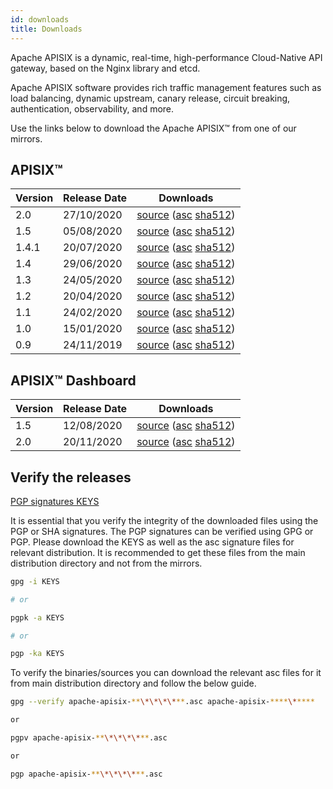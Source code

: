 ```yaml
---
id: downloads
title: Downloads
---
```

Apache APISIX is a dynamic, real-time, high-performance Cloud-Native API gateway, based on the Nginx library and etcd.

Apache APISIX software provides rich traffic management features such as load balancing, dynamic upstream, canary release, circuit breaking, authentication, observability, and more.

Use the links below to download the Apache APISIX™ from one of our mirrors.

## APISIX™

| Version | Release Date | Downloads                                                                                                                                                                                                                                                                                                             |
| ------- | ------------ | --------------------------------------------------------------------------------------------------------------------------------------------------------------------------------------------------------------------------------------------------------------------------------------------------------------------- |
| 2.0     | 27/10/2020   | [source](https://www.apache.org/dyn/closer.cgi/apisix/2.0/apache-apisix-2.0-src.tgz) ([asc](https://downloads.apache.org/apisix/2.0/apache-apisix-2.0-src.tgz.asc) [sha512](https://downloads.apache.org/apisix/2.0/apache-apisix-2.0-src.tgz.sha512))
| 1.5     | 05/08/2020   | [source](https://www.apache.org/dyn/closer.cgi/apisix/1.5/apache-apisix-1.5-src.tar.gz) ([asc](https://downloads.apache.org/apisix/1.5/apache-apisix-1.5-src.tar.gz.asc) [sha512](https://downloads.apache.org/apisix/1.5/apache-apisix-1.5-src.tar.gz.sha512))                                                       |
| 1.4.1   | 20/07/2020   | [source](https://www.apache.org/dyn/closer.cgi/apisix/1.4.1/apache-apisix-1.4.1-src.tar.gz) ([asc](https://downloads.apache.org/apisix/1.4.1/apache-apisix-1.4.1-src.tar.gz.asc) [sha512](https://downloads.apache.org/apisix/1.4.1/apache-apisix-1.4.1-src.tar.gz.sha512))                                           |
| 1.4     | 29/06/2020   | [source](https://www.apache.org/dyn/closer.cgi/apisix/apisix/1.4/apache-apisix-1.4-incubating-src.tar.gz) ([asc](https://downloads.apache.org/apisix/apisix/1.4/apache-apisix-1.4-incubating-src.tar.gz.asc) [sha512](https://downloads.apache.org/apisix/apisix/1.4/apache-apisix-1.4-incubating-src.tar.gz.sha512)) |
| 1.3     | 24/05/2020   | [source](https://www.apache.org/dyn/closer.cgi/apisix/apisix/1.3/apache-apisix-1.3-incubating-src.tar.gz) ([asc](https://downloads.apache.org/apisix/apisix/1.3/apache-apisix-1.3-incubating-src.tar.gz.asc) [sha512](https://downloads.apache.org/apisix/apisix/1.3/apache-apisix-1.3-incubating-src.tar.gz.sha512)) |
| 1.2     | 20/04/2020   | [source](https://www.apache.org/dyn/closer.cgi/apisix/apisix/1.2/apache-apisix-1.2-incubating-src.tar.gz) ([asc](https://downloads.apache.org/apisix/apisix/1.2/apache-apisix-1.2-incubating-src.tar.gz.asc) [sha512](https://downloads.apache.org/apisix/apisix/1.2/apache-apisix-1.2-incubating-src.tar.gz.sha512)) |
| 1.1     | 24/02/2020   | [source](https://www.apache.org/dyn/closer.cgi/apisix/apisix/1.1/apache-apisix-1.1-incubating-src.tar.gz) ([asc](https://downloads.apache.org/apisix/apisix/1.1/apache-apisix-1.1-incubating-src.tar.gz.asc) [sha512](https://downloads.apache.org/apisix/apisix/1.1/apache-apisix-1.1-incubating-src.tar.gz.sha512)) |
| 1.0     | 15/01/2020   | [source](https://www.apache.org/dyn/closer.cgi/apisix/apisix/1.0/apache-apisix-1.0-incubating-src.tar.gz) ([asc](https://downloads.apache.org/apisix/apisix/1.0/apache-apisix-1.0-incubating-src.tar.gz.asc) [sha512](https://downloads.apache.org/apisix/apisix/1.0/apache-apisix-1.0-incubating-src.tar.gz.sha512)) |
| 0.9     | 24/11/2019   | [source](https://www.apache.org/dyn/closer.cgi/apisix/apisix/0.9/apache-apisix-0.9-incubating-src.tar.gz) ([asc](https://downloads.apache.org/apisix/apisix/0.9/apache-apisix-0.9-incubating-src.tar.gz.asc) [sha512](https://downloads.apache.org/apisix/apisix/0.9/apache-apisix-0.9-incubating-src.tar.gz.sha512)) |

## APISIX™ Dashboard

| Version | Release Date | Downloads                                                                                                                                                                                                                                                                                                       |
| ------- | ------------ | --------------------------------------------------------------------------------------------------------------------------------------------------------------------------------------------------------------------------------------------------------------------------------------------------------------- |
| 1.5     | 12/08/2020   | [source](https://www.apache.org/dyn/closer.cgi/apisix/dashboard-1.5/apache-apisix-dashboard-1.5.tar.gz) ([asc](https://downloads.apache.org/apisix/dashboard-1.5/apache-apisix-dashboard-1.5.tar.gz.asc) [sha512](https://downloads.apache.org/apisix/dashboard-1.5/apache-apisix-dashboard-1.5.tar.gz.sha512)) |
| 2.0     | 20/11/2020   | [source](https://www.apache.org/dyn/closer.cgi/apisix/dashboard-2.0/apache-apisix-dashboard-2.0.tgz) ([asc](https://downloads.apache.org/apisix/dashboard-2.0/apache-apisix-dashboard-2.0.tgz.asc) [sha512](https://downloads.apache.org/apisix/dashboard-2.0/apache-apisix-dashboard-2.0.tgz.sha512)) |

## Verify the releases

[PGP signatures KEYS](https://downloads.apache.org/apisix/KEYS)

It is essential that you verify the integrity of the downloaded files using the PGP or SHA signatures. The PGP signatures can be verified using GPG or PGP. Please download the KEYS as well as the asc signature files for relevant distribution. It is recommended to get these files from the main distribution directory and not from the mirrors.

```sh
gpg -i KEYS

# or

pgpk -a KEYS

# or

pgp -ka KEYS
```

To verify the binaries/sources you can download the relevant asc files for it from main distribution directory and follow the below guide.

```sh
gpg --verify apache-apisix-**\*\*\*\***.asc apache-apisix-****\*****

or

pgpv apache-apisix-**\*\*\*\***.asc

or

pgp apache-apisix-**\*\*\*\***.asc
```
